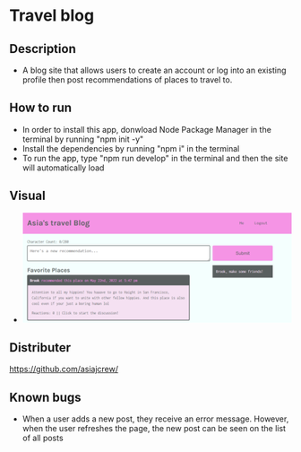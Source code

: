 # Travel blog

## Description
- A blog site that allows users to create an account or log into an existing profile then post recommendations of places to travel to.
## How to run
- In order to install this app, donwload Node Package Manager in the terminal by running "npm init -y"
- Install the dependencies by running "npm i" in the terminal
- To run the app, type "npm run develop" in the terminal and then the site will automatically load
## Visual
- ![website snippit](https://github.com/asiajcrew/project-3/blob/e100e61008f7cf28a09b6f6889124742e4d17941/assets/Screenshot.png)
## Distributer
https://github.com/asiajcrew/
## Known bugs
- When a user adds a new post, they receive an error message. However, when the user refreshes the page, the new post can be seen on the list of all posts
